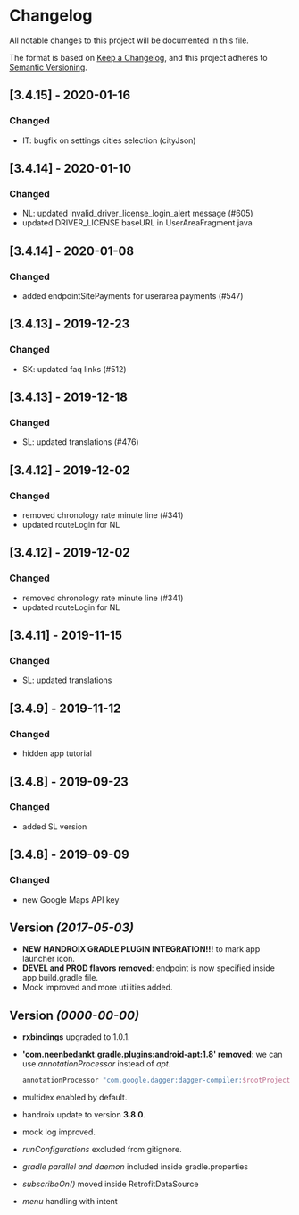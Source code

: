 # Changelog

All notable changes to this project will be documented in this file.

The format is based on [Keep a Changelog](https://keepachangelog.com/en/1.0.0/),
and this project adheres to [Semantic Versioning](https://semver.org/spec/v2.0.0.html).

## [3.4.15] - 2020-01-16
### Changed
- IT: bugfix on settings cities selection (cityJson)

## [3.4.14] - 2020-01-10
### Changed
- NL: updated invalid_driver_license_login_alert message (#605)
- updated DRIVER_LICENSE baseURL in UserAreaFragment.java

## [3.4.14] - 2020-01-08
### Changed
- added endpointSitePayments for userarea payments (#547)

## [3.4.13] - 2019-12-23
### Changed
- SK: updated faq links (#512)

## [3.4.13] - 2019-12-18
### Changed
- SL: updated translations (#476)

## [3.4.12] - 2019-12-02
### Changed
- removed chronology rate minute line (#341)
- updated routeLogin for NL

## [3.4.12] - 2019-12-02
### Changed
- removed chronology rate minute line (#341)
- updated routeLogin for NL

## [3.4.11] - 2019-11-15
### Changed
- SL: updated translations 

## [3.4.9] - 2019-11-12
### Changed
- hidden app tutorial 

## [3.4.8] - 2019-09-23
### Changed
- added SL version  

## [3.4.8] - 2019-09-09
### Changed
- new Google Maps API key  


Version *(2017-05-03)*
----------------------------
- **NEW HANDROIX GRADLE PLUGIN INTEGRATION!!!** to mark app launcher icon.
- **DEVEL and PROD flavors removed**: endpoint is now specified inside app build.gradle file.  
- Mock improved and more utilities added.


Version *(0000-00-00)*
----------------------------
- **rxbindings** upgraded to 1.0.1.  
- **'com.neenbedankt.gradle.plugins:android-apt:1.8' removed**: we can use *annotationProcessor* instead of *apt*.  
  ```groovy
  annotationProcessor "com.google.dagger:dagger-compiler:$rootProject.ext.daggerVersion"
  ```

- multidex enabled by default.  
- handroix update to version **3.8.0**.  
- mock log improved.  
- *runConfigurations* excluded from gitignore.  
- *gradle parallel and daemon* included inside gradle.properties  
- *subscribeOn()* moved inside RetrofitDataSource  
- *menu* handling with intent  